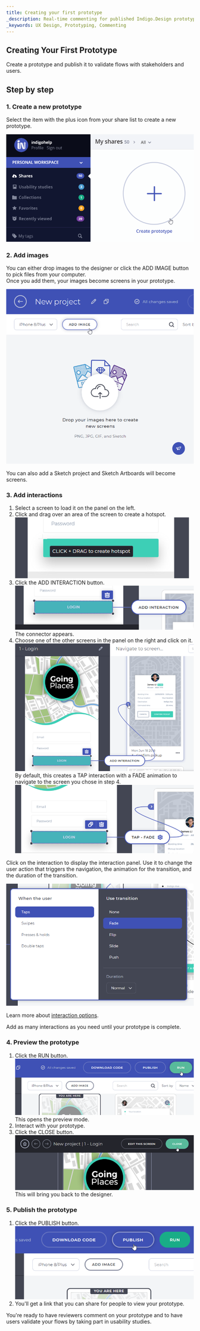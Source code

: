 ```yaml
---
title: Creating your first prototype
_description: Real-time commenting for published Indigo.Design prototypes
_keywords: UX Design, Prototyping, Commenting
---
```


## Creating Your First Prototype

Create a prototype and publish it to validate flows with stakeholders and users.

## Step by step

### 1. Create a new prototype

Select the item with the plus icon from your share list to create a new prototype.

<div class="divider--half"></div>
<img src="../images/Creating_A_Prototype_1.png" srcset="../images/Creating_A_Prototype_1@2x.png 2x" />
<div class="divider--half"></div>
<div class="divider--half"></div>
<div class="divider--half"></div>
<div class="divider--half"></div>
<div class="divider--half"></div>

### 2. Add images

You can either drop images to the designer or click the ADD IMAGE button to pick files from your computer.  
Once you add them, your images become screens in your prototype.

<div class="divider--half"></div>
<img src="../images/Creating_A_Prototype_2.png" srcset="../images/Creating_A_Prototype_2@2x.png 2x" />
<div class="divider--half"></div>
<div class="divider--half"></div>
<div class="divider--half"></div>
<div class="divider--half"></div>
<div class="divider--half"></div>

You can also add a Sketch project and Sketch Artboards will become screens.

### 3. Add interactions

1.  Select a screen to load it on the panel on the left.
2.  Click and drag over an area of the screen to create a hotspot.
    <div class="divider--half"></div>
    <img src="../images/Interaction_Options_Hotspot_Tooltip.png" />
    <div class="divider--half"></div>
    <div class="divider--half"></div>
    <div class="divider--half"></div>
    <div class="divider--half"></div>
    <div class="divider--half"></div>
3.  Click the ADD INTERACTION button.
      <div class="divider--half"></div>
      <img src="../images/Creating_A_Prototype_4.png" srcset="../images/Creating_A_Prototype_4@2x.png 2x" />
      <div class="divider--half"></div>
      <div class="divider--half"></div>
      <div class="divider--half"></div>
      <div class="divider--half"></div>
      <div class="divider--half"></div>
    The connector appears.
4.  Choose one of the other screens in the panel on the right and click on it.
    <div class="divider--half"></div>
    <img src="../images/Creating_A_Prototype_5.png" srcset="../images/Creating_A_Prototype_5@2x.png 2x" />
    <div class="divider--half"></div>
    <div class="divider--half"></div>
    <div class="divider--half"></div>
    <div class="divider--half"></div>
    <div class="divider--half"></div>
    By default, this creates a TAP interaction with a FADE animation to navigate to the screen you chose in step 4.
    <div class="divider--half"></div>
    <img src="../images/Creating_A_Prototype_6.png" srcset="../images/Creating_A_Prototype_6@2x.png 2x" />
    <div class="divider--half"></div>
    <div class="divider--half"></div>
    <div class="divider--half"></div>
    <div class="divider--half"></div>
    <div class="divider--half"></div>

Click on the interaction to display the interaction panel. Use it to change the user action that triggers the navigation, the animation for the transition, and the duration of the transition.

<div class="divider--half"></div>
<img src="../images/Interaction_Options_Interaction_Panel.png" />
<div class="divider--half"></div>
<div class="divider--half"></div>
<div class="divider--half"></div>
<div class="divider--half"></div>
<div class="divider--half"></div>

Learn more about [interaction options][topic-1].

Add as many interactions as you need until your prototype is complete.

### 4. Preview the prototype

1.  Click the RUN button.
    <div class="divider--half"></div>
    <img src="../images/Creating_A_Prototype_8.png" srcset="../images/Creating_A_Prototype_8@2x.png 2x" />
    <div class="divider--half"></div>
    <div class="divider--half"></div>
    <div class="divider--half"></div>
    <div class="divider--half"></div>
    <div class="divider--half"></div>
    This opens the preview mode.
2.  Interact with your prototype.
3.  Click the CLOSE button.
    <div class="divider--half"></div>
    <img src="../images/Creating_A_Prototype_9.png" srcset="../images/Creating_A_Prototype_9@2x.png 2x" />
    <div class="divider--half"></div>
    <div class="divider--half"></div>
    <div class="divider--half"></div>
    <div class="divider--half"></div>
    <div class="divider--half"></div>
    This will bring you back to the designer.

### 5. Publish the prototype

1.  Click the PUBLISH button.
    <div class="divider--half"></div>
    <img src="../images/Creating_A_Prototype_10.png" srcset="../images/Creating_A_Prototype_10@2x.png 2x" />
    <div class="divider--half"></div>
    <div class="divider--half"></div>
    <div class="divider--half"></div>
    <div class="divider--half"></div>
    <div class="divider--half"></div>
2.  You'll get a link that you can share for people to view your prototype.

You're ready to have reviewers comment on your prototype and to have users validate your flows by taking part in usability studies.

[a-1]: #1-create-a-new-prototype
[a-2]: #2-add-screens
[a-3]: #3-add-interactions
[a-4]: #4-preview-the-prototype
[a-5]: #5-publish
[topic-1]: interaction-options.md
